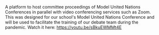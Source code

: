 A platform to host committee proceedings of Model United Nations Conferences in parallel with video conferencing
services such as Zoom. This was designed for our school's Model United Nations Conference and will be used to facilitate
the training of our debate team during the pandemic. Watch it here:
https://youtu.be/sBkuEWMMt4E
